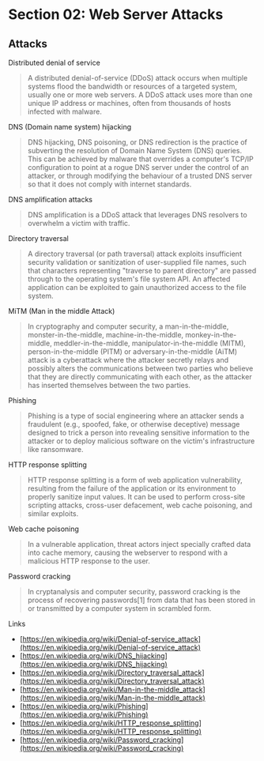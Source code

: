 # Section 02: Web Server Attacks

## Attacks
Distributed denial of service
> A distributed denial-of-service (DDoS) attack occurs when multiple systems flood the bandwidth or resources of a targeted system, usually one or more web servers.
> A DDoS attack uses more than one unique IP address or machines, often from thousands of hosts infected with malware.

DNS (Domain name system) hijacking
> DNS hijacking, DNS poisoning, or DNS redirection is the practice of subverting the resolution of Domain Name System (DNS) queries.
> This can be achieved by malware that overrides a computer's TCP/IP configuration to point at a rogue DNS server under the control of an attacker, or through modifying the behaviour of a trusted DNS server so that it does not comply with internet standards.

DNS amplification attacks
> DNS amplification is a DDoS attack that leverages DNS resolvers to overwhelm a victim with traffic.

Directory traversal
> A directory traversal (or path traversal) attack exploits insufficient security validation or sanitization of user-supplied file names, such that characters representing "traverse to parent directory" are passed through to the operating system's file system API.
> An affected application can be exploited to gain unauthorized access to the file system.

MiTM (Man in the middle Attack)
> In cryptography and computer security, a man-in-the-middle, monster-in-the-middle, machine-in-the-middle, monkey-in-the-middle, meddler-in-the-middle, manipulator-in-the-middle (MITM), person-in-the-middle (PITM) or adversary-in-the-middle (AiTM) attack is a cyberattack where the attacker secretly relays and possibly alters the communications between two parties who believe that they are directly communicating with each other, as the attacker has inserted themselves between the two parties.

Phishing
> Phishing is a type of social engineering where an attacker sends a fraudulent (e.g., spoofed, fake, or otherwise deceptive) message designed to trick a person into revealing sensitive information to the attacker or to deploy malicious software on the victim's infrastructure like ransomware.

HTTP response splitting
> HTTP response splitting is a form of web application vulnerability, resulting from the failure of the application or its environment to properly sanitize input values.
> It can be used to perform cross-site scripting attacks, cross-user defacement, web cache poisoning, and similar exploits.

Web cache poisoning
> In a vulnerable application, threat actors inject specially crafted data into cache memory, causing the webserver to respond with a malicious HTTP response to the user.

Password cracking
> In cryptanalysis and computer security, password cracking is the process of recovering passwords[1] from data that has been stored in or transmitted by a computer system in scrambled form.

Links
- [https://en.wikipedia.org/wiki/Denial-of-service_attack](https://en.wikipedia.org/wiki/Denial-of-service_attack)
- [https://en.wikipedia.org/wiki/DNS_hijacking](https://en.wikipedia.org/wiki/DNS_hijacking)
- [https://en.wikipedia.org/wiki/Directory_traversal_attack](https://en.wikipedia.org/wiki/Directory_traversal_attack)
- [https://en.wikipedia.org/wiki/Man-in-the-middle_attack](https://en.wikipedia.org/wiki/Man-in-the-middle_attack)
- [https://en.wikipedia.org/wiki/Phishing](https://en.wikipedia.org/wiki/Phishing)
- [https://en.wikipedia.org/wiki/HTTP_response_splitting](https://en.wikipedia.org/wiki/HTTP_response_splitting)
- [https://en.wikipedia.org/wiki/Password_cracking](https://en.wikipedia.org/wiki/Password_cracking)
